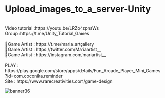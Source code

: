 # Upload_images_to_a_server-Unity
<br />
Video tutorial :https://youtu.be/LRZo4zpnsWs<br />
Group :https://t.me/Unity_Tutorial_Games<br /><br />
🎨Game Artist : https://t.me/maria_artgallery<br />
🎨Game Artist : https://twitter.com/Mariaartist__<br />
🎨Game Artist : https://instagram.com/mariartist__<br /><br />
PLAY : https://play.google.com/store/apps/details/Fun_Arcade_Player_Mini_Games?id=com.coconika.reminder<br />
Site : https://www.rarecreativities.com/game-design <br />


![banner36](https://user-images.githubusercontent.com/83016119/214402502-c77b91fe-e6fb-4d18-8e7b-d8dbc1a01673.png)
